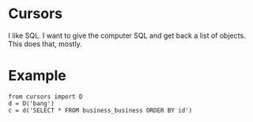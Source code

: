 Cursors
=======

I like SQL. I want to give the computer SQL and get back a list of
objects. This does that, mostly.

Example
=======

    from cursors import D
    d = D('bang')
    c = d('SELECT * FROM business_business ORDER BY id')

